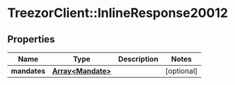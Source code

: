 # TreezorClient::InlineResponse20012

## Properties
Name | Type | Description | Notes
------------ | ------------- | ------------- | -------------
**mandates** | [**Array&lt;Mandate&gt;**](Mandate.md) |  | [optional] 


